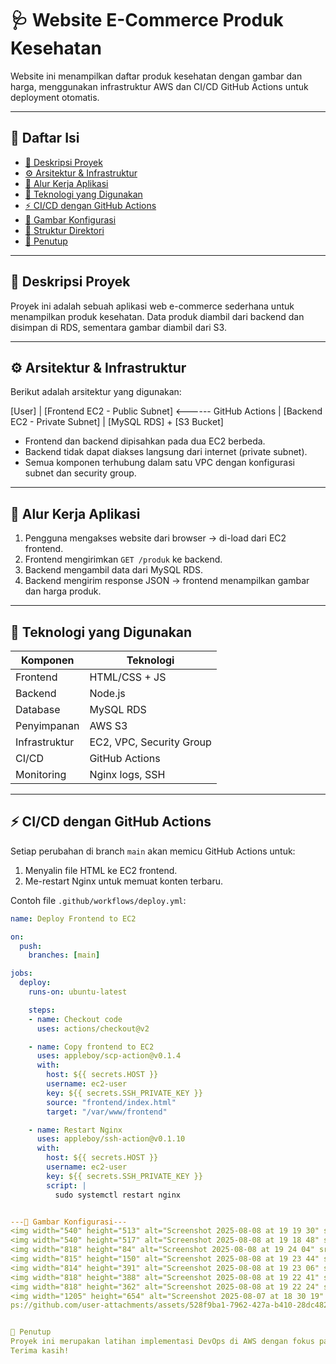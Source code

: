 # 🩺 Website E-Commerce Produk Kesehatan

Website ini menampilkan daftar produk kesehatan dengan gambar dan harga, menggunakan infrastruktur AWS dan CI/CD GitHub Actions untuk deployment otomatis.

---

## 📑 Daftar Isi

- [📖 Deskripsi Proyek](#deskripsi-proyek)
- [⚙️ Arsitektur & Infrastruktur](#arsitektur--infrastruktur)
- [🚀 Alur Kerja Aplikasi](#alur-kerja-aplikasi)
- [🔧 Teknologi yang Digunakan](#teknologi-yang-digunakan)
- [⚡ CI/CD dengan GitHub Actions](#cicd-dengan-github-actions)
- [📸 Gambar Konfigurasi](#gambar-konfigurasi)
- [📁 Struktur Direktori](#struktur-direktori)
- [📝 Penutup](#penutup)

---

## 📖 Deskripsi Proyek

Proyek ini adalah sebuah aplikasi web e-commerce sederhana untuk menampilkan produk kesehatan. Data produk diambil dari backend dan disimpan di RDS, sementara gambar diambil dari S3.

---

## ⚙️ Arsitektur & Infrastruktur

Berikut adalah arsitektur yang digunakan:

[User]
|
[Frontend EC2 - Public Subnet] <------ GitHub Actions
|
[Backend EC2 - Private Subnet]
|
[MySQL RDS] + [S3 Bucket]



- Frontend dan backend dipisahkan pada dua EC2 berbeda.
- Backend tidak dapat diakses langsung dari internet (private subnet).
- Semua komponen terhubung dalam satu VPC dengan konfigurasi subnet dan security group.

---

## 🚀 Alur Kerja Aplikasi

1. Pengguna mengakses website dari browser → di-load dari EC2 frontend.
2. Frontend mengirimkan `GET /produk` ke backend.
3. Backend mengambil data dari MySQL RDS.
4. Backend mengirim response JSON → frontend menampilkan gambar dan harga produk.

---

## 🔧 Teknologi yang Digunakan

| Komponen    | Teknologi           |
|------------|---------------------|
| Frontend    | HTML/CSS + JS       |
| Backend     | Node.js             |
| Database    | MySQL RDS           |
| Penyimpanan | AWS S3              |
| Infrastruktur | EC2, VPC, Security Group |
| CI/CD       | GitHub Actions      |
| Monitoring  | Nginx logs, SSH     |

---

## ⚡ CI/CD dengan GitHub Actions

Setiap perubahan di branch `main` akan memicu GitHub Actions untuk:
1. Menyalin file HTML ke EC2 frontend.
2. Me-restart Nginx untuk memuat konten terbaru.

Contoh file `.github/workflows/deploy.yml`:

```yaml
name: Deploy Frontend to EC2

on:
  push:
    branches: [main]

jobs:
  deploy:
    runs-on: ubuntu-latest

    steps:
    - name: Checkout code
      uses: actions/checkout@v2

    - name: Copy frontend to EC2
      uses: appleboy/scp-action@v0.1.4
      with:
        host: ${{ secrets.HOST }}
        username: ec2-user
        key: ${{ secrets.SSH_PRIVATE_KEY }}
        source: "frontend/index.html"
        target: "/var/www/frontend"

    - name: Restart Nginx
      uses: appleboy/ssh-action@v0.1.10
      with:
        host: ${{ secrets.HOST }}
        username: ec2-user
        key: ${{ secrets.SSH_PRIVATE_KEY }}
        script: |
          sudo systemctl restart nginx


---📸 Gambar Konfigurasi---
<img width="540" height="513" alt="Screenshot 2025-08-08 at 19 19 30" src="https://github.com/user-attachments/assets/a03e954b-9c46-4c67-83d7-cbc0928e6689" />
<img width="540" height="517" alt="Screenshot 2025-08-08 at 19 18 48" src="https://github.com/user-attachments/assets/bfae4fc3-caf9-40b8-ad7f-d717ba3b1120" />
<img width="818" height="84" alt="Screenshot 2025-08-08 at 19 24 04" src="https://github.com/user-attachments/assets/d6fb3926-7029-4acd-8bc8-c558f1303688" />
<img width="815" height="150" alt="Screenshot 2025-08-08 at 19 23 44" src="https://github.com/user-attachments/assets/624c3a1f-2714-48ab-905f-bb1272f2895b" />
<img width="814" height="391" alt="Screenshot 2025-08-08 at 19 23 06" src="https://github.com/user-attachments/assets/02898517-4039-4960-8866-fd7146ee425a" />
<img width="818" height="388" alt="Screenshot 2025-08-08 at 19 22 41" src="https://github.com/user-attachments/assets/8c0e678b-d3bf-4aa4-a168-5c9013dcaaeb" />
<img width="818" height="362" alt="Screenshot 2025-08-08 at 19 22 24" src="https://github.com/user-attachments/assets/1dd43d03-d597-46a1-b22e-68084e3bcc88" />
<img width="1205" height="654" alt="Screenshot 2025-08-07 at 18 30 19" src="https://github.com/user-attachments/assets/ce9bad46-17d2-488b-8154-867a9f1ae20b" />
ps://github.com/user-attachments/assets/528f9ba1-7962-427a-b410-28dc482225e4" />


📝 Penutup
Proyek ini merupakan latihan implementasi DevOps di AWS dengan fokus pada arsitektur infrastruktur, otomatisasi deployment, dan pengembangan aplikasi sederhana berbasis web.
Terima kasih!



